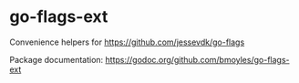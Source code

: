 # go-flags-ext
Convenience helpers for https://github.com/jessevdk/go-flags

Package documentation: https://godoc.org/github.com/bmoyles/go-flags-ext
